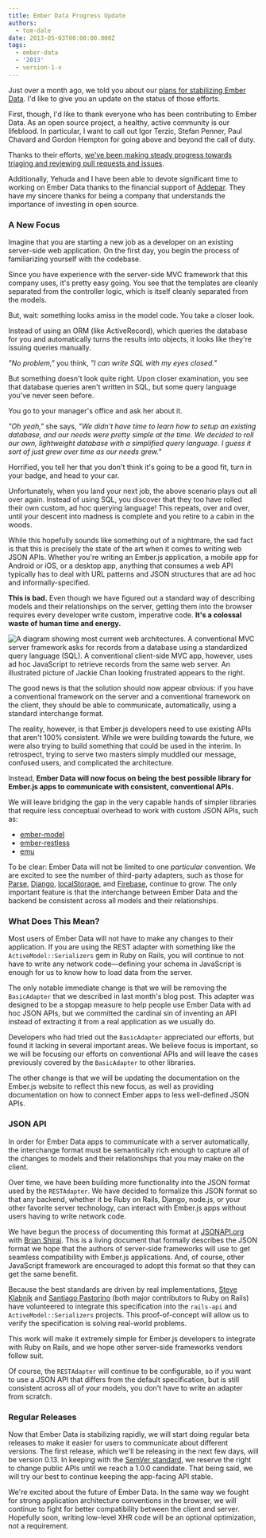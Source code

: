 ```yaml
---
title: Ember Data Progress Update
authors:
  - tom-dale
date: 2013-05-03T00:00:00.000Z
tags:
  - ember-data
  - '2013'
  - version-1-x
---
```



Just over a month ago, we told you about our [plans for stabilizing Ember
Data](/blog/2013/03/22/stabilizing-ember-data.html). I'd like
to give you an update on the status of those efforts.

First, though, I'd like to thank everyone who has been contributing to Ember
Data. As an open source project, a healthy, active community is our
lifeblood. In particular, I want to call out Igor Terzic, Stefan Penner,
Paul Chavard and Gordon Hempton for going above and beyond the call of
duty.

Thanks to their efforts, [we've been making steady progress towards
triaging and reviewing pull requests and
issues](https://github.com/emberjs/data/pulse/monthly).

Additionally, Yehuda and I have been able to devote significant time to
working on Ember Data thanks to the financial support of
[Addepar](http://www.addepar.com). They have my sincere thanks for being
a company that understands the importance of investing in open source.

### A New Focus

Imagine that you are starting a new job as a developer on an existing
server-side web application. On the first day, you begin the process of
familiarizing yourself with the codebase.

Since you have experience with the server-side MVC framework that this
company uses, it's pretty easy going. You see that the templates are
cleanly separated from the controller logic, which is itself cleanly
separated from the models.

But, wait: something looks amiss in the model code. You take a closer look.

Instead of using an ORM (like ActiveRecord), which queries the database
for you and automatically turns the results into objects, it looks like
they're issuing queries manually.

*"No problem,"* you think, *"I can write SQL with my eyes closed."*

But something doesn't look quite right. Upon closer examination, you see
that database queries aren't written in SQL, but some query language
you've never seen before.

You go to your manager's office and ask her about it.

*"Oh yeah,"* she says, *"We didn't have time to learn how to setup an
existing database, and our needs were pretty simple at the time. We
decided to roll our own, lightweight database with a simplified query
language.  I guess it sort of just grew over time as our needs grew."*

Horrified, you tell her that you don't think it's going to be a good
fit, turn in your badge, and head to your car.

Unfortunately, when you land your next job, the above scenario plays out
all over again. Instead of using SQL, you discover that they too have rolled
their own custom, ad hoc querying language! This repeats, over and over,
until your descent into madness is complete and you retire to a cabin in
the woods.

While this hopefully sounds like something out of a nightmare, the sad
fact is that this is precisely the state of the art when it comes to
writing web JSON APIs. Whether you're writing an Ember.js application, a
mobile app for Android or iOS, or a desktop app, anything that consumes
a web API typically has to deal with URL patterns and JSON structures that are
ad hoc and informally-specified.

**This is bad.** Even though we have figured out a standard way of
describing models and their relationships on the server, getting them
into the browser requires every developer write custom, imperative
code. **It's a colossal waste of human time and energy.**

![A diagram showing most current web architectures. A conventional MVC
server framework asks for records from a database using a standardized
query language (SQL). A conventional client-side MVC app, however, uses
ad hoc JavaScript to retrieve records from the same web server. An
illustrated picture of Jackie Chan looking frustrated appears to the
right.](/images/blog/most-web-architectures.png)

The good news is that the solution should now appear obvious: if you
have a conventional framework on the server and a conventional framework
on the client, they should be able to communicate, automatically, using
a standard interchange format.

The reality, however, is that Ember.js developers need to use existing
APIs that aren't 100% consistent. While we were building towards the
future, we were also trying to build something that could be used in the
interim. In retrospect, trying to serve two masters simply muddled our
message, confused users, and complicated the architecture.

Instead, **Ember Data will now focus on being the best possible library
for Ember.js apps to communicate with consistent, conventional APIs.**

We will leave bridging the gap in the very capable hands of simpler
libraries that require less conceptual overhead to work with custom JSON
APIs, such as:

* [ember-model](https://github.com/ebryn/ember-model)
* [ember-restless](https://github.com/endlessinc/ember-restless)
* [emu](https://github.com/charlieridley/emu)

To be clear: Ember Data will not be limited to one *particular*
convention. We are excited to see the number of third-party adapters,
such as those for
[Parse](https://github.com/clintjhill/ember-parse-adapter),
[Django](https://github.com/toranb/ember-data-django-rest-adapter),
[localStorage](https://github.com/rpflorence/ember-localstorage-adapter),
and [Firebase](https://github.com/thomasboyt/ember-firebase-adapter),
continue to grow. The only important feature is that the interchange
between Ember Data and the backend be consistent across all models and
their relationships.

### What Does This Mean?

Most users of Ember Data will not have to make any changes to their
application. If you are using the REST adapter with something like the
`ActiveModel::Serializers` gem in Ruby on Rails, you will continue to not
have to write any network code—defining your schema in JavaScript is
enough for us to know how to load data from the server.

The only notable immediate change is that we will be removing the
`BasicAdapter` that we described in last month's blog post. This adapter
was designed to be a stopgap measure to help people use Ember Data with
ad hoc JSON APIs, but we committed the cardinal sin of inventing an API
instead of extracting it from a real application as we usually do.

Developers who had tried out the `BasicAdapter` appreciated our efforts, but
found it lacking in several important areas. We believe focus is
important, so we will be focusing our efforts on conventional APIs and
will leave the cases previously covered by the `BasicAdapter` to other
libraries.

The other change is that we will be updating the documentation on the
Ember.js website to reflect this new focus, as well as providing
documentation on how to connect Ember apps to less well-defined JSON
APIs.

### JSON API

In order for Ember Data apps to communicate with a server automatically,
the interchange format must be semantically rich enough to capture all
of the changes to models and their relationships that you may make on
the client.

Over time, we have been building more functionality into the JSON
format used by the `RESTAdapter`. We have decided to formalize this
JSON format so that any backend, whether it be Ruby on Rails, Django,
node.js, or your other favorite server technology, can interact with
Ember.js apps without users having to write network code.

We have begun the process of documenting this format at
[JSONAPI.org](http://jsonapi.org/) with [Brian
Shirai](https://twitter.com/brixen). This is a living document that
formally describes the JSON format we hope that the authors of
server-side frameworks will use to get seamless compatibility with
Ember.js applications. And, of course, other JavaScript framework are
encouraged to adopt this format so that they can get the same benefit.

Because the best standards are driven by real implementations, [Steve
Klabnik](https://twitter.com/steveklabnik) and [Santiago
Pastorino](https://twitter.com/spastorino) (both major contributors to
Ruby on Rails) have volunteered to integrate this specification into the
`rails-api` and `ActiveModel::Serializers` projects. This
proof-of-concept will allow us to verify the specification is solving
real-world problems.

This work will make it extremely simple for Ember.js developers to
integrate with Ruby on Rails, and we hope other server-side frameworks
vendors follow suit.

Of course, the `RESTAdapter` will continue to be configurable, so if you
want to use a JSON API that differs from the default specification, but
is still consistent across all of your models, you don't have to write
an adapter from scratch.

### Regular Releases

Now that Ember Data is stabilizing rapidly, we will start doing regular
beta releases to make it easier for users to communicate about different
versions. The first release, which we'll be releasing in the next few
days, will be version 0.13. In keeping with the [SemVer
standard](http://semver.org/), we reserve the right to change public
APIs until we reach a 1.0.0 candidate. That being said, we will try our
best to continue keeping the app-facing API stable.

We're excited about the future of Ember Data. In the same way we fought
for strong application architecture conventions in the browser, we will
continue to fight for better compatibility between the client and
server. Hopefully soon, writing low-level XHR code will be an optional
optimization, not a requirement.
